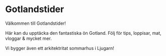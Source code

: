 # Gotlandstider
Välkommen till Gotlandstider! 

Här kan du upptäcka den fantastiska ön Gotland.
Följ för tips, loppisar, mat, vloggar &amp; mycket mer. 

Vi bygger även ett arkitektritat sommarhus i Ljugarn!
